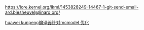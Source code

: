 https://lore.kernel.org/lkml/1453828249-14467-1-git-send-email-ard.biesheuvel@linaro.org/

[huawei kunpeng编译器针对mcmodel 优化](https://bbs.huaweicloud.com/blogs/272527)
